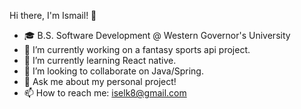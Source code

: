 Hi there, I'm Ismail! 👋


- 🎓 B.S. Software Development @ Western Governor's University
- 🔭 I’m currently working on a fantasy sports api project.
- 🌱 I’m currently learning React native.
- 🤝 I’m looking to collaborate on Java/Spring.
- 💬 Ask me about my personal project!
- 📫 How to reach me: iselk8@gmail.com
